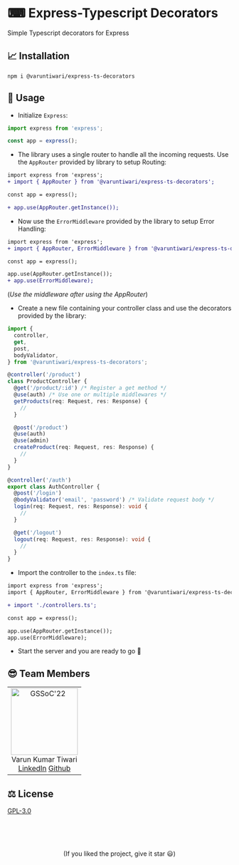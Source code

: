 # ⌨ Express-Typescript Decorators

Simple Typescript decorators for Express

## 📈 Installation

`npm i @varuntiwari/express-ts-decorators`

## 🧪 Usage

- Initialize `Express`:

```ts
import express from 'express';

const app = express();
```

- The library uses a single router to handle all the incoming requests. Use the `AppRouter` provided by library to setup Routing:

```diff
import express from 'express';
+ import { AppRouter } from '@varuntiwari/express-ts-decorators';

const app = express();

+ app.use(AppRouter.getInstance());
```

- Now use the `ErrorMiddleware` provided by the library to setup Error Handling:

```diff
import express from 'express';
+ import { AppRouter, ErrorMiddleware } from '@varuntiwari/express-ts-decorators';

const app = express();

app.use(AppRouter.getInstance());
+ app.use(ErrorMiddleware);
```

(_Use the middleware after using the AppRouter_)

- Create a new file containing your controller class and use the decorators provided by the library:

```ts
import {
  controller,
  get,
  post,
  bodyValidator,
} from '@varuntiwari/express-ts-decorators';

@controller('/product')
class ProductController {
  @get('/product/:id') /* Register a get method */
  @use(auth) /* Use one or multiple middlewares */
  getProducts(req: Request, res: Response) {
    //
  }

  @post('/product')
  @use(auth)
  @use(admin)
  createProduct(req: Request, res: Response) {
    //
  }
}

@controller('/auth')
export class AuthController {
  @post('/login')
  @bodyValidator('email', 'password') /* Validate request body */
  login(req: Request, res: Response): void {
    //
  }

  @get('/logout')
  logout(req: Request, res: Response): void {
    //
  }
}
```

- Import the controller to the `index.ts` file:

```diff
import express from 'express';
import { AppRouter, ErrorMiddleware } from '@varuntiwari/express-ts-decorators';

+ import './controllers.ts';

const app = express();

app.use(AppRouter.getInstance());
app.use(ErrorMiddleware);
```

- Start the server and you are ready to go 🚀

## 😎 Team Members

<table>
  <tr>
    <td align="center">
      <img src="https://avatars.githubusercontent.com/u/83509023?v=4" width="150px" alt="GSSoC'22" />
      <br/>
      Varun Kumar Tiwari
      <br/>
      <a href="https://www.linkedin.com/in/varun-tiwari-454591178/">LinkedIn</a>
      <a href="https://github.com/varunKT001">Github</a>
    </td> 
  </tr>
</table>

## ⚖ License

[GPL-3.0](./LICENSE.md)

<br>
<br>
<br>

<p align='center'>
(If you liked the project, give it star 😃)
</p>
